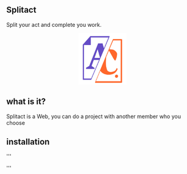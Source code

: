 ## Splitact

Split your act and complete you work.

<p align="center" width="100%"><img width="25%" src="/public/img/S_A_logo.png"></p>

## what is it?

Splitact is a Web, you can do a project with another member who you choose 

## installation
'''

'''